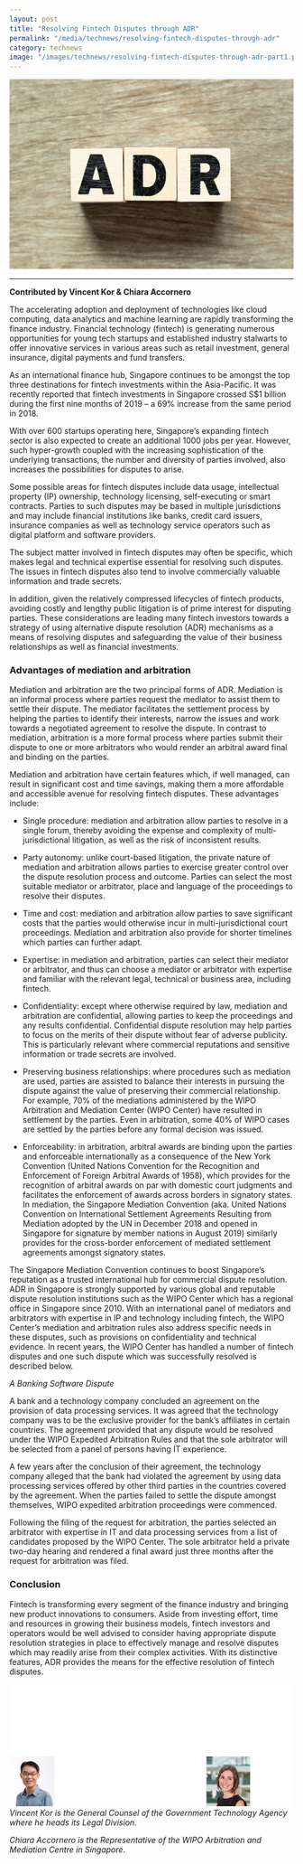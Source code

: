 ```yaml
---
layout: post
title: "Resolving Fintech Disputes through ADR"
permalink: "/media/technews/resolving-fintech-disputes-through-adr"
category: technews
image: "/images/technews/resolving-fintech-disputes-through-adr-part1.png"
---
```


![Resolving Technology Disputes through ADR](/images/technews/resolving-technology-disputes-through-adr-part1.png)
      
---
**Contributed by Vincent Kor & Chiara Accornero**

The accelerating adoption and deployment of technologies like cloud computing, data analytics and machine learning are rapidly transforming the finance industry. Financial technology (fintech) is generating numerous opportunities for young tech startups and established industry stalwarts to offer innovative services in various areas such as retail investment, general insurance, digital payments and fund transfers. 

As an international finance hub, Singapore continues to be amongst the top three destinations for fintech investments within the Asia-Pacific. It was recently reported that fintech investments in Singapore crossed S$1 billion during the first nine months of 2019 – a 69% increase from the same period in 2018. 

With over 600 startups operating here, Singapore’s expanding fintech sector is also expected to create an additional 1000 jobs per year. However, such hyper-growth coupled with the increasing sophistication of the underlying transactions, the number and diversity of parties involved, also increases the possibilities for disputes to arise. 

Some possible areas for fintech disputes include data usage, intellectual property (IP) ownership, technology licensing, self-executing or smart contracts. Parties to such disputes may be based in multiple jurisdictions and may include financial institutions like banks, credit card issuers, insurance companies as well as technology service operators such as digital platform and software providers. 

The subject matter involved in fintech disputes may often be specific, which makes legal and technical expertise essential for resolving such disputes. The issues in fintech disputes also tend to involve commercially valuable information and trade secrets. 

In addition, given the relatively compressed lifecycles of fintech products, avoiding costly and lengthy public litigation is of prime interest for disputing parties. These considerations are leading many fintech investors towards a strategy of using alternative dispute resolution (ADR) mechanisms as a means of resolving disputes and safeguarding the value of their business relationships as well as financial investments. 

### **Advantages of mediation and arbitration**

Mediation and arbitration are the two principal forms of ADR. Mediation is an informal process where parties request the mediator to assist them to settle their dispute. The mediator facilitates the settlement process by helping the parties to identify their interests, narrow the issues and work towards a negotiated agreement to resolve the dispute. In contrast to mediation, arbitration is a more formal process where parties submit their dispute to one or more arbitrators who would render an arbitral award final and binding on the parties. 

Mediation and arbitration have certain features which, if well managed, can result in significant cost and time savings, making them a more affordable and accessible avenue for resolving fintech disputes. These advantages include:

 - Single procedure: mediation and arbitration allow parties to resolve in a single forum, thereby avoiding the expense and complexity of multi-jurisdictional litigation, as well as the risk of inconsistent results.

 - Party autonomy: unlike court-based litigation, the private nature of mediation and arbitration allows parties to exercise greater control over the dispute resolution process and outcome. Parties can select the most suitable mediator or arbitrator, place and language of the proceedings to resolve their disputes.

 - Time and cost: mediation and arbitration allow parties to save significant costs that the parties would otherwise incur in multi-jurisdictional court proceedings. Mediation and arbitration also provide for shorter timelines which parties can further adapt. 

 - Expertise: in mediation and arbitration, parties can select their mediator or arbitrator, and thus can choose a mediator or arbitrator with expertise and familiar with the relevant legal, technical or business area, including fintech.   

 - Confidentiality: except where otherwise required by law, mediation and arbitration are confidential, allowing parties to keep the proceedings and any results confidential. Confidential dispute resolution may help parties to focus on the merits of their dispute without fear of adverse publicity. This is particularly relevant where commercial reputations and sensitive information or trade secrets are involved.

 - Preserving business relationships: where procedures such as mediation are used, parties are assisted to balance their interests in pursuing the dispute against the value of preserving their commercial relationship. For example, 70% of the mediations administered by the WIPO Arbitration and Mediation Center (WIPO Center) have resulted in settlement by the parties. Even in arbitration, some 40% of WIPO cases are settled by the parties before any formal decision was issued.

 - Enforceability: in arbitration, arbitral awards are binding upon the parties and enforceable internationally as a consequence of the New York Convention (United Nations Convention for the Recognition and Enforcement of Foreign Arbitral Awards of 1958), which provides for the recognition of arbitral awards on par with domestic court judgments and facilitates the enforcement of awards across borders in signatory states. In mediation, the Singapore Mediation Convention (aka. United Nations Convention on International Settlement Agreements Resulting from Mediation adopted by the UN in December 2018 and opened in Singapore for signature by member nations in August 2019) similarly provides for the cross-border enforcement of mediated settlement agreements amongst signatory states. 

The Singapore Mediation Convention continues to boost Singapore’s reputation as a trusted international hub for commercial dispute resolution. ADR in Singapore is strongly supported by various global and reputable dispute resolution institutions such as the WIPO Center which has a regional office in Singapore since 2010. With an international panel of mediators and arbitrators with expertise in IP and technology including fintech, the WIPO Center’s mediation and arbitration rules also address specific needs in these disputes, such as provisions on confidentiality and technical evidence. In recent years, the WIPO Center has handled a number of fintech disputes and one such dispute which was successfully resolved is described below.

*A Banking Software Dispute*

A bank and a technology company concluded an agreement on the provision of data processing services. It was agreed that the technology company was to be the exclusive provider for the bank’s affiliates in certain countries. The agreement provided that any dispute would be resolved under the WIPO Expedited Arbitration Rules and that the sole arbitrator will be selected from a panel of persons having IT experience.

A few years after the conclusion of their agreement, the technology company alleged that the bank had violated the agreement by using data processing services offered by other third parties in the countries covered by the agreement. When the parties failed to settle the dispute amongst themselves, WIPO expedited arbitration proceedings were commenced. 

Following the filing of the request for arbitration, the parties selected an arbitrator with expertise in IT and data processing services from a list of candidates proposed by the WIPO Center. The sole arbitrator held a private two-day hearing and rendered a final award just three months after the request for arbitration was filed. 

### **Conclusion**

Fintech is transforming every segment of the finance industry and bringing new product innovations to consumers. Aside from investing effort, time and resources in growing their business models, fintech investors and operators would be well advised to consider having appropriate dispute resolution strategies in place to effectively manage and resolve disputes which may readily arise from their complex activities. With its distinctive features, ADR provides the means for the effective resolution of fintech disputes. 

![Resolving Technology Disputes through ADR](/images/technews/resolving-technology-disputes-through-adr-part6.png)
*Vincent Kor is the General Counsel of the Government Technology Agency where he heads its Legal Division*.

*Chiara Accornero is the Representative of the WIPO Arbitration and Mediation Centre in Singapore*.


